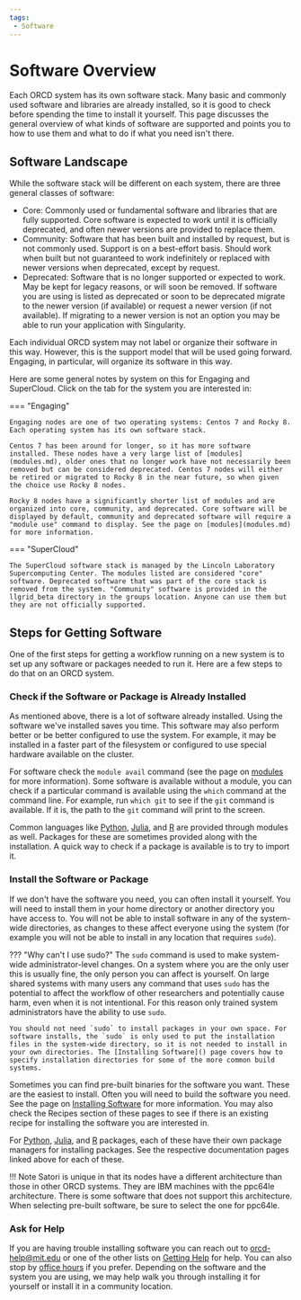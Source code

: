 ```yaml
---
tags:
 - Software
---
```

# Software Overview

Each ORCD system has its own software stack. Many basic and commonly used software and libraries are already installed, so it is good to check before spending the time to install it yourself. This page discusses the general overview of what kinds of software are supported and points you to how to use them and what to do if what you need isn't there.

## Software Landscape

While the software stack will be different on each system, there are three general classes of software:

- Core: Commonly used or fundamental software and libraries that are fully supported. Core software is expected to work until it is officially deprecated, and often newer versions are provided to replace them.
- Community: Software that has been built and installed by request, but is not commonly used. Support is on a best-effort basis. Should work when built but not guaranteed to work indefinitely or replaced with newer versions when deprecated, except by request.
- Deprecated: Software that is no longer supported or expected to work. May be kept for legacy reasons, or will soon be removed. If software you are using is listed as deprecated or soon to be deprecated migrate to the newer version (if available) or request a newer version (if not available). If migrating to a newer version is not an option you may be able to run your application with Singularity.

Each individual ORCD system may not label or organize their software in this way. However, this is the support model that will be used going forward. Engaging, in particular, will organize its software in this way.

Here are some general notes by system on this for Engaging and SuperCloud. Click on the tab for the system you are interested in:

=== "Engaging"

    Engaging nodes are one of two operating systems: Centos 7 and Rocky 8. Each operating system has its own software stack.

    Centos 7 has been around for longer, so it has more software installed. These nodes have a very large list of [modules](modules.md), older ones that no longer work have not necessarily been removed but can be considered deprecated. Centos 7 nodes will either be retired or migrated to Rocky 8 in the near future, so when given the choice use Rocky 8 nodes.

    Rocky 8 nodes have a significantly shorter list of modules and are organized into core, community, and deprecated. Core software will be displayed by default, community and deprecated software will require a "module use" command to display. See the page on [modules](modules.md) for more information.

=== "SuperCloud"

    The SuperCloud software stack is managed by the Lincoln Laboratory Supercomputing Center. The modules listed are considered "core" software. Deprecated software that was part of the core stack is removed from the system. "Community" software is provided in the llgrid_beta directory in the groups location. Anyone can use them but they are not officially supported.

## Steps for Getting Software

One of the first steps for getting a workflow running on a new system is to set up any software or packages needed to run it. Here are a few steps to do that on an ORCD system.

### Check if the Software or Package is Already Installed

As mentioned above, there is a lot of software already installed. Using the software we've installed saves you time. This software may also perform better or be better configured to use the system. For example, it may be installed in a faster part of the filesystem or configured to use special hardware available on the cluster.

For software check the `module avail` command (see the page on [modules](modules.md) for more information). Some software is available without a module, you can check if a particular command is available using the `which` command at the command line. For example, run `which git` to see if the `git` command is available. If it is, the path to the `git` command will print to the screen.

Common languages like [Python](), [Julia](), and [R]() are provided through modules as well. Packages for these are sometimes provided along with the installation. A quick way to check if a package is available is to try to import it.

### Install the Software or Package

If we don't have the software you need, you can often install it yourself. You will need to install them in your home directory or another directory you have access to. You will not be able to install software in any of the system-wide directories, as changes to these affect everyone using the system (for example you will not be able to install in any location that requires `sudo`).

??? "Why can't I use sudo?"
    The `sudo` command is used to make system-wide administrator-level changes. On a system where you are the only user this is usually fine, the only person you can affect is yourself. On large shared systems with many users any command that uses `sudo` has the potential to affect the workflow of other researchers and potentially cause harm, even when it is not intentional. For this reason only trained system administrators have the ability to use `sudo`.

    You should not need `sudo` to install packages in your own space. For software installs, the `sudo` is only used to put the installation files in the system-wide directory, so it is not needed to install in your own directories. The [Installing Software]() page covers how to specify installation directories for some of the more common build systems. 

Sometimes you can find pre-built binaries for the software you want. These are the easiest to install. Often you will need to build the software you need. See the page on [Installing Software]() for more information. You may also check the Recipes section of these pages to see if there is an existing recipe for installing the software you are interested in.

For [Python](), [Julia](), and [R]() packages, each of these have their own package managers for installing packages. See the respective documentation pages linked above for each of these.

!!! Note
    Satori is unique in that its nodes have a different architecture than those in other ORCD systems. They are IBM machines with the ppc64le architecture. There is some software that does not support this architecture. When selecting pre-built software, be sure to select the one for ppc64le.

### Ask for Help

If you are having trouble installing software you can reach out to <orcd-help@mit.edu> or one of the other lists on [Getting Help](../getting-help.md#email) for help. You can also stop by [office hours](../getting-help.md/#office-hours) if you prefer. Depending on the software and the system you are using, we may help walk you through installing it for yourself or install it in a community location.